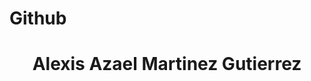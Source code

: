 # Github
<div>
  <center><h1>Alexis Azael Martinez Gutierrez</h1></center>
  <br>
  <img src="https://www.google.com/url?sa=i&url=https%3A%2F%2Fwww.menshealth.com%2Fes%2Ffitness%2Fa30450849%2Fcristiano-ronaldo-kettlebell-musculos-fuerte-pesa-rusa%2F&psig=AOvVaw2b1VGvi00n4uX2mi9l74b-&ust=1709073516289000&source=images&cd=vfe&opi=89978449&ved=0CBIQjRxqFwoTCIi3lJGJyoQDFQAAAAAdAAAAABAE" width="100%>
</div>
